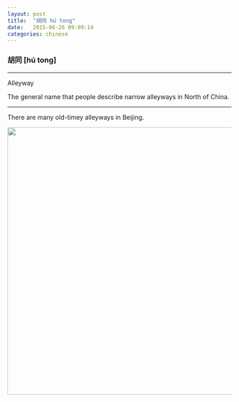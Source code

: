 ```yaml
---
layout: post
title:  "胡同 hú tong"
date:   2015-06-26 09:09:14
categories: chinese
---
```

### 胡同 [hú tong]
-----------

  Alleyway
  
The general name that people describe narrow alleyways in North of China.

-----------

There are many old-timey alleyways in Beijing. 

<img width='600' src="/wombats-learning/images/hutong.jpg"/>





